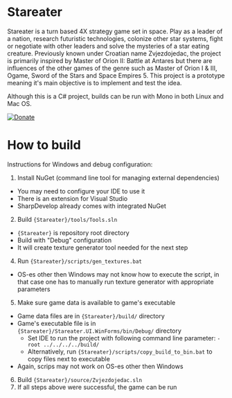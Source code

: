 # Stareater

Stareater is a turn based 4X strategy game set in space. Play as a leader of a nation, research futuristic technologies, colonize other star systems, fight or negotiate with other leaders and solve the mysteries of a star eating creature. Previously known under Croatian name Zvjezdojedac, the project is primarily inspired by Master of Orion II: Battle at Antares but there are influences of the other games of the genre such as Master of Orion I & III, Ogame, Sword of the Stars and Space Empires 5. This project is a prototype meaning it's main objective is to implement and test the idea.

Although this is a C# project, builds can be run with Mono in both Linux and Mac OS.

[![Donate](https://img.shields.io/badge/Donate-PayPal-green.svg)](https://www.paypal.me/IvanKravarscan/5)

# How to build

Instructions for Windows and debug configuration:

1. Install NuGet (command line tool for managing external dependencies)
  * You may need to configure your IDE to use it
  * There is an extension for Visual Studio
  * SharpDevelop already comes with integrated NuGet
2. Build `{Stareater}/tools/Tools.sln`
  * `{Stareater}` is repository root directory
  * Build with "Debug" configuration
  * It will create texture generator tool needed for the next step
4. Run `{Stareater}/scripts/gen_textures.bat`
  * OS-es other then Windows may not know how to execute the script, in that case one has to manually run texture generator with appropriate parameters
5. Make sure game data is available to game's executable
  * Game data files are in `{Stareater}/build/` directory
  * Game's executable file is in `{Stareater}/Stareater.UI.WinForms/bin/Debug/` directory
    * Set IDE to run the project with following command line parameter: `-root ../../../../build/`
    * Alternatively, run `{Stareater}/scripts/copy_build_to_bin.bat` to copy files next to executable
  * Again, scrips may not work on OS-es other then Windows
6. Build `{Stareater}/source/Zvjezdojedac.sln`
7. If all steps above were successful, the game can be run